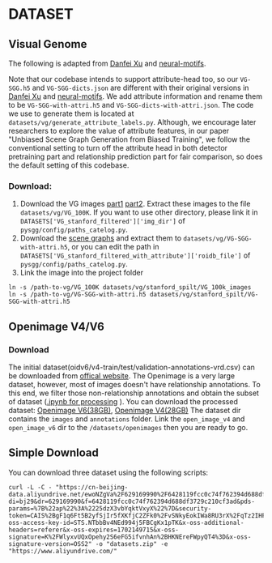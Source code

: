 # DATASET

## Visual Genome
The following is adapted from [Danfei Xu](https://github.com/danfeiX/scene-graph-TF-release/blob/master/data_tools/README.md) and [neural-motifs](https://github.com/rowanz/neural-motifs).

Note that our codebase intends to support attribute-head too, so our ```VG-SGG.h5``` and ```VG-SGG-dicts.json``` are different with their original versions in [Danfei Xu](https://github.com/danfeiX/scene-graph-TF-release/blob/master/data_tools/README.md) and [neural-motifs](https://github.com/rowanz/neural-motifs). We add attribute information and rename them to be ```VG-SGG-with-attri.h5``` and ```VG-SGG-dicts-with-attri.json```. The code we use to generate them is located at ```datasets/vg/generate_attribute_labels.py```. Although, we encourage later researchers to explore the value of attribute features, in our paper "Unbiased Scene Graph Generation from Biased Training", we follow the conventional setting to turn off the attribute head in both detector pretraining part and relationship prediction part for fair comparison, so does the default setting of this codebase.

### Download:
1. Download the VG images [part1](https://cs.stanford.edu/people/rak248/VG_100K_2/images.zip) [part2](https://cs.stanford.edu/people/rak248/VG_100K_2/images2.zip). Extract these images to the file `datasets/vg/VG_100K`. If you want to use other directory, please link it in `DATASETS['VG_stanford_filtered']['img_dir']` of `pysgg/config/paths_catelog.py`. 
2. Download the [scene graphs](https://onedrive.live.com/embed?cid=22376FFAD72C4B64&resid=22376FFAD72C4B64%21779871&authkey=AA33n7BRpB1xa3I) and extract them to `datasets/vg/VG-SGG-with-attri.h5`, or you can edit the path in `DATASETS['VG_stanford_filtered_with_attribute']['roidb_file']` of `pysgg/config/paths_catelog.py`.
3. Link the image into the project folder
```
ln -s /path-to-vg/VG_100K datasets/vg/stanford_spilt/VG_100k_images
ln -s /path-to-vg/VG-SGG-with-attri.h5 datasets/vg/stanford_spilt/VG-SGG-with-attri.h5
```

## Openimage V4/V6 

### Download
The initial dataset(oidv6/v4-train/test/validation-annotations-vrd.csv) can be downloaded from [offical website]( https://storage.googleapis.com/openimages/web/download.html).
The Openimage is a very large dataset, however, most of images doesn't have relationship annotations. 
To this end, we filter those non-relationship annotations and obtain the subset of dataset ([.ipynb for processing](https://shanghaitecheducn-my.sharepoint.com/:u:/g/personal/lirj2_shanghaitech_edu_cn/EebESIOrpR5NrOYgQXU5PREBPR9EAxcVmgzsTDiWA1BQ8w?e=46iDwn) ). 
You can download the processed dataset: [Openimage V6(38GB)](https://shanghaitecheducn-my.sharepoint.com/:u:/g/personal/lirj2_shanghaitech_edu_cn/EXdZWvR_vrpNmQVvubG7vhABbdmeKKzX6PJFlIdrCS80vw?e=uQREX3),
[Openimage V4(28GB)](https://shanghaitecheducn-my.sharepoint.com/:u:/g/personal/lirj2_shanghaitech_edu_cn/EVWy0xJRx8RNo-zHF5bdANMBTYt6NvAaA59U32o426bRqw?e=6ygqFR)
The dataset dir contains the `images` and `annotations` folder. Link the `open_image_v4` and `open_image_v6` dir to the `/datasets/openimages` then you are ready to go.

## Simple Download

You can download three dataset using the following scripts:

```
curl -L -C - "https://cn-beijing-data.aliyundrive.net/ewoNZgVa%2F629169990%2F6428119fcc0c74f762394d688df3729c210cf3ad%2F6428119f9dd4357d48d94973b04d9d6a1f04ebcb?di=bj29&dr=629169990&f=6428119fcc0c74f762394d688df3729c210cf3ad&pds-params=%7B%22ap%22%3A%2225dzX3vbYqktVxyX%22%7D&security-token=CAIS%2BgF1q6Ft5B2yfSjIr5fXKfjC2ZFk0%2FvSNkyEokIWa8RU3rX%2FqTz2IHFPeHJrBeAYt%2FoxmW1X5vwSlq5rR4QAXlDfNRy7YU76qFHPWZHInuDox55m4cTXNAr%2BIhr%2F29CoEIedZdjBe%2FCrRknZnytou9XTfimjWFrXWv%2Fgy%2BQQDLItUxK%2FcCBNCfpPOwJms7V6D3bKMuu3OROY6Qi5TmgQ41Uh1jgjtPzkkpfFtkGF1GeXkLFF%2B97DRbG%2FdNRpMZtFVNO44fd7bKKp0lQLukMWr%2Fwq3PIdp2ma447NWQlLnzyCMvvJ9OVDFyN0aKEnH7J%2Bq%2FzxhTPrMnpkSlacGoABmWHtcnmwzKp9L7Za%2FRqFuKC32OMUP8p8tNv%2F7SG6yeG6NDhqUAOSs%2FIYBS8flLYQdsjc7hID1hfhF%2FkopFJgGKhQ%2Bw1ksfnRz0Z10%2FTWVBWYurg2xplsdN7RAGv87ayLQKLBH5MPCPKwCDBiCWV8xM2c9AyAaBk5NJ5dVbgZmRogAA%3D%3D&u=899b7467ef024ccb927572b8b4db394f&x-oss-access-key-id=STS.NTbbBv4NEd994j5FBCgKx1pTK&x-oss-additional-headers=referer&x-oss-expires=1702149715&x-oss-signature=K%2FWlyxvUQxOpehy2S6eFG5ifvnhAn%2BHKNEreFWpyQT4%3D&x-oss-signature-version=OSS2" -o "datasets.zip" -e "https://www.aliyundrive.com/"
```

